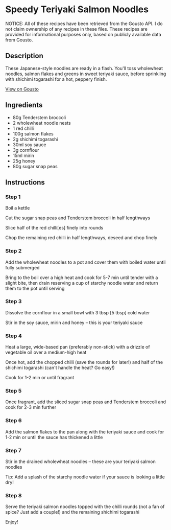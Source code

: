 # Speedy Teriyaki Salmon Noodles

NOTICE: All of these recipes have been retrieved from the Gousto API. I do not claim ownership of any recipes in these files. These recipes are provided for informational purposes only, based on publicly available data from Gousto.

## Description

These Japanese-style noodles are ready in a flash. You'll toss wholewheat noodles, salmon flakes and greens in sweet teriyaki sauce, before sprinkling with shichimi togarashi for a hot, peppery finish.

[View on Gousto](https://www.gousto.co.uk/recipes/cookbook/speedy-teriyaki-salmon-noodles)

## Ingredients

- 80g Tenderstem broccoli
- 2 wholewheat noodle nests
- 1 red chilli
- 100g salmon flakes
- 2g shichimi togarashi
- 30ml soy sauce
- 3g cornflour
- 15ml mirin
- 25g honey	
- 80g sugar snap peas

## Instructions


### Step 1

Boil a kettle

Cut the sugar snap peas and Tenderstem broccoli in half lengthways

Slice half of the red chilli<span class="text-danger">[es]</span> finely into rounds

Chop the remaining red chilli in half lengthways, deseed and chop finely


### Step 2

Add the wholewheat noodles to a pot and cover them with boiled water until fully submerged

Bring to the boil over a high heat and cook for 5-7 min until tender with a slight bite, then drain reserving a cup of starchy noodle water and return them to the pot until serving


### Step 3

Dissolve the cornflour in a small bowl with 3 tbsp<span class="text-danger"> [5 tbsp] </span>cold water

Stir in the soy sauce, mirin and honey – this is your teriyaki sauce


### Step 4

Heat a large, wide-based pan (preferably non-stick) with a drizzle of vegetable oil over a medium-high heat

Once hot, add the chopped chilli (save the rounds for later!) and half of the shichimi togarashi (can't handle the heat? Go easy!)

Cook for 1-2 min or until fragrant


### Step 5

Once fragrant, add the sliced sugar snap peas and Tenderstem broccoli and cook for 2-3 min further


### Step 6

Add the salmon flakes to the pan along with the teriyaki sauce and cook for 1-2 min or until the sauce has thickened a little


### Step 7

Stir in the drained wholewheat noodles – these are your teriyaki salmon noodles

Tip: Add a splash of the starchy noodle water if your sauce is looking a little dry!

### Step 8

Serve the teriyaki salmon noodles topped with the chilli rounds (not a fan of spice? Just add a couple!) and the remaining shichimi togarashi

Enjoy!

